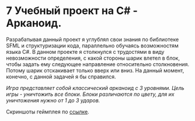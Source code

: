 # 7 Учебный проект на C# - Арканоид.

Разрабатывая данный проект я углублял свои знания по библиотеке SFML и структуризации кода, параллельно обучаясь возможностям языка C#. В данном проекте я столкнулся с трудостями в виду невозможности определения, с какой стороны шарик влетел в блок, чтобы задать ему следующее направление относительно столкновения. Потому шарик отскакивает только вверх или вниз. На данный момент, конечно, с данной задачей я бы справился.

*Игра представляет собой классический арканоид с 3 уровнями. Цель игры - уничтожить все блоки. Блоки различаются по цвету, для их уничтожения нужно от 1 до 3 ударов.*

Скриншоты геймплея по [ссылке](https://github.com/Winter-Dragon/learn_7.Arkanoid/tree/master/Screenshots).
